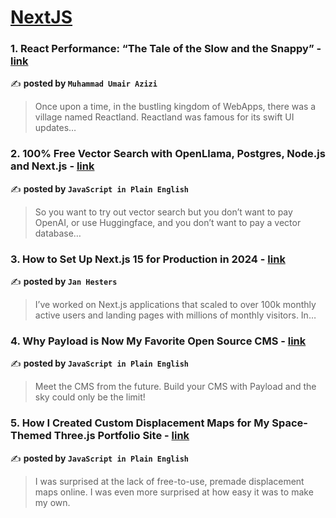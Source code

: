 
<h1><a href=https://medium.com/tag/nextjs/recommended target="_blank" rel="noopener noreferrer">NextJS</a></h1>
<h3>1. React Performance: “The Tale of the Slow and the Snappy” - <a href="https://medium.com/@azizimuhammadumair/react-performance-the-tale-of-the-slow-and-the-snappy-62de7d33bd8d" target="_blank" rel="noopener noreferrer">link</a></h3>

✍️ **posted by `Muhammad Umair Azizi`**

<blockquote>Once upon a time, in the bustling kingdom of WebApps, there was a village named Reactland. Reactland was famous for its swift UI updates…</blockquote>

<h3>2. 100% Free Vector Search with OpenLlama, Postgres, Node.js and Next.js - <a href="https://medium.com/javascript-in-plain-english/100-free-vector-search-with-openllama-postgres-nodejs-and-nextjs-e496856766f7" target="_blank" rel="noopener noreferrer">link</a></h3>

✍️ **posted by `JavaScript in Plain English`**

<blockquote>So you want to try out vector search but you don’t want to pay OpenAI, or use Huggingface, and you don’t want to pay a vector database…</blockquote>

<h3>3. How to Set Up Next.js 15 for Production in 2024 - <a href="https://medium.com/@jan.hesters/how-to-set-up-next-js-15-for-production-in-2024-347f542922b4" target="_blank" rel="noopener noreferrer">link</a></h3>

✍️ **posted by `Jan Hesters`**

<blockquote>I’ve worked on Next.js applications that scaled to over 100k monthly active users and landing pages with millions of monthly visitors. In…</blockquote>

<h3>4. Why Payload is Now My Favorite Open Source CMS - <a href="https://medium.com/javascript-in-plain-english/why-payload-is-now-my-favorite-open-source-cms-bf9feb018572" target="_blank" rel="noopener noreferrer">link</a></h3>

✍️ **posted by `JavaScript in Plain English`**

<blockquote>Meet the CMS from the future. Build your CMS with Payload and the sky could only be the limit!</blockquote>

<h3>5. How I Created Custom Displacement Maps for My Space-Themed Three.js Portfolio Site - <a href="https://medium.com/javascript-in-plain-english/how-i-created-custom-displacement-maps-for-my-space-themed-three-js-portfolio-site-642b52700941" target="_blank" rel="noopener noreferrer">link</a></h3>

✍️ **posted by `JavaScript in Plain English`**

<blockquote>I was surprised at the lack of free-to-use, premade displacement maps online. I was even more surprised at how easy it was to make my own.</blockquote>

